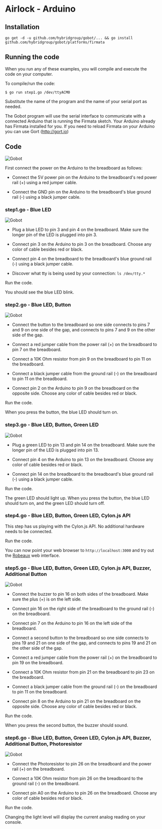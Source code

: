# Airlock - Arduino

## Installation

```
go get -d -u github.com/hybridgroup/gobot/... && go install github.com/hybridgroup/gobot/platforms/firmata
```

## Running the code
When you run any of these examples, you will compile and execute the code on your computer.

To compile/run the code:

```
$ go run step1.go /dev/ttyACM0
```

Substitute the name of the program and the name of your serial port as needed.

The Gobot program will use the serial interface to communicate with a connected Arduino that is running the Firmata sketch. Your Arduino already has Firmata installed for you. If you need to reload Firmata on your Arduino you can use Gort (http://gort.io)

## Code

![Gobot](https://raw.githubusercontent.com/hybridgroup/gobot-workshop-2016/master/images/arduino/step0.jpg)

First connect the power on the Arduino to the breadboard as follows:

- Connect the 5V power pin on the Arduino to the breadboard's red power rail (+) using a red jumper cable.

- Connect the GND pin on the Arduino to the breadboard's blue ground rail (-) using a black jumper cable.

### step1.go - Blue LED

![Gobot](https://raw.githubusercontent.com/hybridgroup/gobot-workshop-2016/master/images/arduino/step1.jpg)

- Plug a blue LED to pin 3 and pin 4 on the breadboard. Make sure the longer pin of the LED is plugged into pin 3.

- Connect pin 3 on the Arduino to pin 3 on the breadboard. Choose any color of cable besides red or black.

- Connect pin 4 on the breadboard to the breadboard's blue ground rail (-) using a black jumper cable.

- Discover what tty is being used by your connection: `ls /dev/tty.*`

Run the code.

You should see the blue LED blink.

### step2.go - Blue LED, Button

![Gobot](https://raw.githubusercontent.com/hybridgroup/gobot-workshop-2016/master/images/arduino/step2.jpg)

- Connect the button to the breadboard so one side connects to pins 7 and 9 on one side of the gap, and connects to pins 7 and 9 on the other side of the gap.

- Connect a red jumper cable from the power rail (+) on the breadboard to pin 7 on the breadboard.

- Connect a 10K Ohm resistor from pin 9 on the breadboard to pin 11 on the breadboard.

- Connect a black jumper cable from the ground rail (-) on the breadboard to pin 11 on the breadboard.

- Connect pin 2 on the Arduino to pin 9 on the breadboard on the opposite side. Choose any color of cable besides red or black.

Run the code.

When you press the button, the blue LED should turn on.

### step3.go - Blue LED, Button, Green LED

![Gobot](https://raw.githubusercontent.com/hybridgroup/gobot-workshop-2016/master/images/arduino/step3.jpg)

- Plug a green LED to pin 13 and pin 14 on the breadboard. Make sure the longer pin of the LED is plugged into pin 13.

- Connect pin 4 on the Arduino to pin 13 on the breadboard. Choose any color of cable besides red or black.

- Connect pin 14 on the breadboard to the breadboard's blue ground rail (-) using a black jumper cable.

Run the code.

The green LED should light up. When you press the button, the blue LED should turn on, and the green LED should turn off.

### step4.go - Blue LED, Button, Green LED, Cylon.js API

This step has us playing with the Cylon.js API. No additional hardware needs to be connected.

Run the code.

You can now point your web browser to `http://localhost:3000` and try out the [Robeaux](https://github.com/hybridgroup/robeaux) web interface.

### step5.go - Blue LED, Button, Green LED, Cylon.js API, Buzzer, Additional Button

![Gobot](https://raw.githubusercontent.com/hybridgroup/gobot-workshop-2016/master/images/arduino/step5.jpg)

- Connect the buzzer to pin 16 on both sides of the breadboard. Make sure the plus (+) is on the left side.

- Connect pin 16 on the right side of the breadboard to the ground rail (-) on the breadboard.

- Connect pin 7 on the Arduino to pin 16 on the left side of the breadboard.

- Connect a second button to the breadboard so one side connects to pins 19 and 21 on one side of the gap, and connects to pins 19 and 21 on the other side of the gap.

- Connect a red jumper cable from the power rail (+) on the breadboard to pin 19 on the breadboard.

- Connect a 10K Ohm resistor from pin 21 on the breadboard to pin 23 on the breadboard.

- Connect a black jumper cable from the ground rail (-) on the breadboard to pin 11 on the breadboard.

- Connect pin 8 on the Arduino to pin 21 on the breadboard on the opposite side. Choose any color of cable besides red or black.

Run the code.

When you press the second button, the buzzer should sound.

### step6.go - Blue LED, Button, Green LED, Cylon.js API, Buzzer, Additional Button, Photoresistor

![Gobot](https://raw.githubusercontent.com/hybridgroup/gobot-workshop-2016/master/images/arduino/step6.jpg)

- Connect the Photoresistor to pin 26 on the breadboard and the power rail (+) on the breadboard.

- Connect a 10K Ohm resistor from pin 26 on the breadboard to the ground rail (-) on the breadboard.

- Connect pin A0 on the Arduino to pin 26 on the breadboard. Choose any color of cable besides red or black.

Run the code.

Changing the light level will display the current analog reading on your console.
